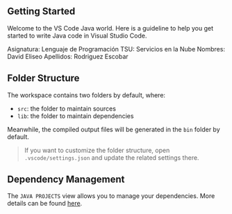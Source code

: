 ## Getting Started

Welcome to the VS Code Java world. Here is a guideline to help you get started to write Java code in Visual Studio Code.

Asignatura: Lenguaje de Programación
TSU: Servicios en la Nube
Nombres: David Eliseo
Apellidos: Rodriguez Escobar

## Folder Structure

The workspace contains two folders by default, where:

- `src`: the folder to maintain sources
- `lib`: the folder to maintain dependencies

Meanwhile, the compiled output files will be generated in the `bin` folder by default.

> If you want to customize the folder structure, open `.vscode/settings.json` and update the related settings there.

## Dependency Management

The `JAVA PROJECTS` view allows you to manage your dependencies. More details can be found [here](https://github.com/microsoft/vscode-java-dependency#manage-dependencies).
